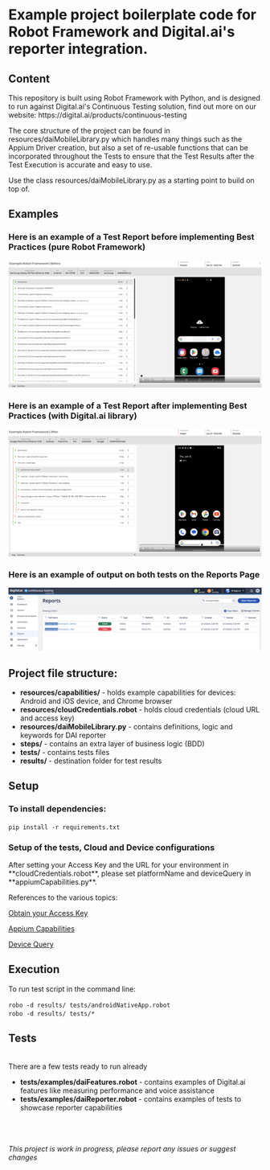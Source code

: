 <h1>Example project boilerplate code for Robot Framework and Digital.ai's reporter integration.</h1>

<h2>Content</h2>
This repository is built using Robot Framework with Python, and is designed to run against Digital.ai's Continuous Testing solution, find out more on our website: https://digital.ai/products/continuous-testing  


  
The core structure of the project can be found in resources/daiMobileLibrary.py which handles many things such as the Appium Driver creation, but also a set of re-usable functions that can be incorporated throughout the Tests to ensure that the Test Results after the Test Execution is accurate and easy to use.  


Use the class resources/daiMobileLibrary.py as a starting point to build on top of.  


<h2>Examples </h2>
<h3>Here is an example of a Test Report before implementing Best Practices (pure Robot Framework)</h3>

![Example Image](images/before.png)

<h3>Here is an example of a Test Report after implementing Best Practices (with Digital.ai library)</h3>

![Example Image](images/after.png)

<h3>Here is an example of output on both tests on the Reports Page </h3>

![Example Image](images/reports.png)

<h2>Project file structure:</h2>
<ul>
    <li><b>resources/capabilities/</b> - holds example capabilities for devices: Android and iOS device, and Chrome browser</li>
    <li><b>resources/cloudCredentials.robot</b> - holds cloud credentials (cloud URL and access key)</li>
    <li><b>resources/daiMobileLibrary.py</b> - contains definitions, logic and keywords for DAI reporter</li>
    <li><b>steps/</b> - contains an extra layer of business logic (BDD)</li>
    <li><b>tests/</b> - contains tests files</li>
    <li><b>results/</b> - destination folder for test results</li>
</ul>

<h2>Setup</h2>
<h3>To install dependencies:</h3>
<code>pip install -r requirements.txt</code>
<h3>Setup of the tests, Cloud and Device configurations</h3>
After setting your Access Key and the URL for your environment in **cloudCredentials.robot**, please set platformName and deviceQuery in **appiumCapabilities.py**.

References to the various topics:

[Obtain your Access Key](https://docs.digital.ai/bundle/TE/page/obtain_your_access_key.html)

[Appium Capabilities](https://docs.digital.ai/bundle/TE/page/appium_oss_supported_capabilities.html)

[Device Query](https://docs.digital.ai/bundle/TE/page/device_queries.html)

<h2>Execution</h2>
To run test script in the command line:<br/>

<code>robo -d results/ tests/androidNativeApp.robot </code><br/>
<code>robo -d results/ tests/*</code>


<h2>Tests</h2>
<br>There are a few tests ready to run already<br/>
<ul>
    <li><b>tests/examples/daiFeatures.robot</b> - contains examples of Digital.ai features like measuring performance and voice assistance</li>
    <li><b>tests/examples/daiReporter.robot</b> - contains examples of tests to showcase reporter capabilities</li>
</ul>
<br/>
<br/>
<br/>
<i>This project is work in progress, please report any issues or suggest changes</i>
